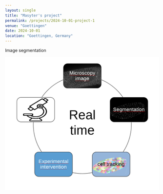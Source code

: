 ```yaml
---
layout: single
title: "Masyter's project"
permalink: /projects/2024-10-01-project-1
venue: "Goettingen"
date: 2024-10-01
location: "Goettingen, Germany"
---
```

Image segmentation

![Image segmentation workflow](./images/workFlow.png)

